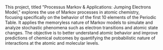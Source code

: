 This project, titled "Processus Markov & Applications: Jumping Electrons Model," explores the use of Markov processes in atomic chemistry, focusing specifically on the behavior of the first 10 elements of the Periodic Table. It applies the memoryless nature of Markov models to simulate and analyze stochastic phenomena such as electron transitions and atomic state changes. The objective is to better understand atomic behavior and improve predictions of chemical outcomes by quantifying the probabilistic nature of interactions at the atomic and molecular levels.
